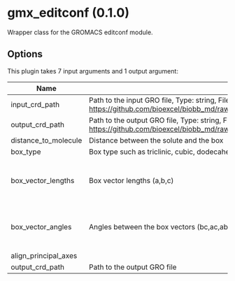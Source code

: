 # gmx_editconf (0.1.0)

Wrapper class for the GROMACS editconf module.

## Options

This plugin takes     7     input arguments and 1 output argument:

| Name          | Description             | I/O    | Type   | Default |
|---------------|-------------------------|--------|--------|---------|
| input_crd_path | Path to the input GRO file, Type: string, File type: input, Accepted formats: gro, pdb, Example file: https://github.com/bioexcel/biobb_md/raw/master/biobb_md/test/data/gromacs/editconf.gro | Input | File | File |
| output_crd_path | Path to the output GRO file, Type: string, File type: output, Accepted formats: pdb, gro, Example file: https://github.com/bioexcel/biobb_md/raw/master/biobb_md/test/reference/gromacs/ref_editconf.gro | Input | string | string |
| distance_to_molecule | Distance between the solute and the box | Input | float | float |
| box_type | Box type such as triclinic, cubic, dodecahedron, octahedron | Input | string | string |
| box_vector_lengths | Box vector lengths (a,b,c) | Input | ['null', {'type': 'array', 'items': 'float'}] | ['null', {'type': 'array', 'items': 'float'}] |
| box_vector_angles | Angles between the box vectors (bc,ac,ab) | Input | ['null', {'type': 'array', 'items': 'float'}] | ['null', {'type': 'array', 'items': 'float'}] |
| align_principal_axes |  | Input | int | int |
| output_crd_path | Path to the output GRO file | Output | File | File |
